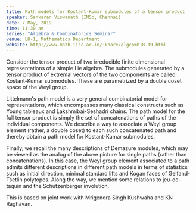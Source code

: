 ```yaml
---
title: Path models for Kostant-Kumar submodules of a tensor product
speaker: Sankaran Viswanath (IMSc, Chennai)
date: 7 May, 2019
time: 11:30 am
series: "Algebra & Combinatorics Seminar"
venue: LH-1, Mathematics Department
website: http://www.math.iisc.ac.in/~khare/algcomb18-19.html
---
```


Consider the tensor product of two irreducible finite dimensional
representations of a simple Lie algebra. The submodules generated
by a tensor product of extremal vectors of the two components are
called Kostant-Kumar submodules. These are parametrized by a double
coset space of the Weyl group. 

Littelmann's path model is a very general combinatorial model for
representations, which encompasses many classical constructs such
as Young tableaux and Lakshmibai-Seshadri chains. The path model
for the full tensor product is simply the set of concatenations of
paths of the individual components. We describe a way to associate
a Weyl group element (rather, a double coset) to each such concatenated
path and thereby obtain a path model for Kostant-Kumar submodules. 

Finally, we recall the many descriptions of Demazure modules, which
may be viewed as the analog of the above picture for single paths
(rather than concatenations). In this case, the Weyl group element
associated to a path admits different descriptions in different path
models in terms of statistics such as initial direction, minimal
standard lifts and Kogan faces of Gelfand-Tsetlin polytopes. Along
the way, we mention some relations to jeu-de-taquin and the
Schutzenberger involution. 

This is based on joint work with Mrigendra Singh Kushwaha and
KN Raghavan.
